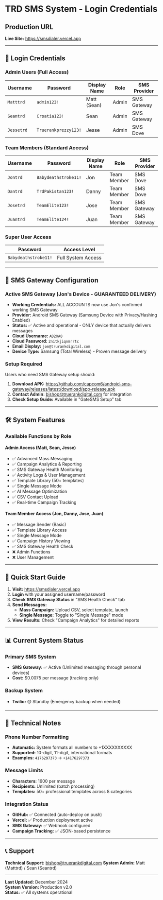# TRD SMS System - Login Credentials

## Production URL
**Live Site:** https://smsdialer.vercel.app

---

## 🔐 Login Credentials

### **Admin Users** (Full Access)
| Username | Password | Display Name | Role | SMS Provider |
|----------|----------|--------------|------|--------------|
| `Matttrd` | `admin123!` | Matt (Sean) | Admin | SMS Gateway |
| `Seantrd` | `Croatia123!` | Sean | Admin | SMS Gateway |
| `Jessetrd` | `Truerankprezzy123!` | Jesse | Admin | SMS Dove |

### **Team Members** (Standard Access)  
| Username | Password | Display Name | Role | SMS Provider |
|----------|----------|--------------|------|--------------|
| `Jontrd` | `Babydeathstroke11!` | Jon | Team Member | SMS Dove |
| `Dantrd` | `TrdPakistan123!` | Danny | Team Member | SMS Dove |
| `Josetrd` | `TeamElite123!` | Jose | Team Member | SMS Gateway |
| `Juantrd` | `TeamElite124!` | Juan | Team Member | SMS Gateway |

### **Super User Access**
| Password | Access Level |
|----------|--------------|
| `Babydeathstroke11!` | Full System Access |

---

## 📱 SMS Gateway Configuration

### **Active SMS Gateway (Jon's Device - GUARANTEED DELIVERY)**
- **Working Credentials:** ALL ACCOUNTS now use Jon's confirmed working SMS Gateway
- **Provider:** Android SMS Gateway (Samsung Device with Privacy/Hashing Enabled)
- **Status:** ✅ Active and operational - ONLY device that actually delivers messages
- **Cloud Username:** `AD2XA0`
- **Cloud Password:** `2nitkjiqnmrrtc`
- **Email Display:** `jon@trurankdigital.com`
- **Device Type:** Samsung (Total Wireless) - Proven message delivery

### **Setup Required**
Users who need SMS Gateway setup should:
1. **Download APK:** https://github.com/capcom6/android-sms-gateway/releases/latest/download/app-release.apk
2. **Contact Admin:** bishop@truerankdigital.com for integration
3. **Check Setup Guide:** Available in "GateSMS Setup" tab

---

## 🛠️ System Features

### **Available Functions by Role**

#### **Admin Access (Matt, Sean, Jesse)**
- ✅ Advanced Mass Messaging
- ✅ Campaign Analytics & Reporting
- ✅ SMS Gateway Health Monitoring
- ✅ Activity Logs & User Management
- ✅ Template Library (50+ templates)
- ✅ Single Message Mode
- ✅ AI Message Optimization
- ✅ CSV Contact Upload
- ✅ Real-time Campaign Tracking

#### **Team Member Access (Jon, Danny, Jose, Juan)**
- ✅ Message Sender (Basic)
- ✅ Template Library Access
- ✅ Single Message Mode
- ✅ Campaign History Viewing
- ✅ SMS Gateway Health Check
- ❌ Admin Functions
- ❌ User Management

---

## 🚀 Quick Start Guide

1. **Visit:** https://smsdialer.vercel.app
2. **Login** with your assigned username/password
3. **Check SMS Gateway Status** in "SMS Health Check" tab
4. **Send Messages:**
   - **Mass Campaign:** Upload CSV, select template, launch
   - **Single Message:** Toggle to "Single Message" mode
5. **View Results:** Check "Campaign Analytics" for detailed reports

---

## 📊 Current System Status

### **Primary SMS System**
- **SMS Gateway:** ✅ Active (Unlimited messaging through personal devices)
- **Cost:** $0.0075 per message (tracking only)

### **Backup System**  
- **Twilio:** 🟡 Standby (Emergency backup when needed)

---

## 🔧 Technical Notes

### **Phone Number Formatting**
- **Automatic:** System formats all numbers to +1XXXXXXXXXX
- **Supported:** 10-digit, 11-digit, international formats
- **Examples:** `4176297373` → `+14176297373`

### **Message Limits**
- **Characters:** 1600 per message
- **Recipients:** Unlimited (batch processing)
- **Templates:** 50+ professional templates across 8 categories

### **Integration Status**
- **GitHub:** ✅ Connected (auto-deploy on push)
- **Vercel:** ✅ Production deployment active
- **SMS Gateway:** ✅ Webhook configured
- **Campaign Tracking:** ✅ JSON-based persistence

---

## 📞 Support

**Technical Support:** bishop@truerankdigital.com
**System Admin:** Matt (Matttrd) / Sean (Seantrd)

---

**Last Updated:** December 2024  
**System Version:** Production v2.0  
**Status:** ✅ All systems operational 